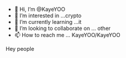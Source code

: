 - 👋 Hi, I’m @KayeYOO
- 👀 I’m interested in ...crypto
- 🌱 I’m currently learning ...it
- 💞️ I’m looking to collaborate on ... other
- 📫 How to reach me ... KayeYOO/KayeYOO

<!---
KayeYOO/KayeYOO is a ✨ special ✨ repository because its `README.md` (this file) appears on your GitHub profile.
You can click the Preview link to take a look at your changes.
--->Hey people
